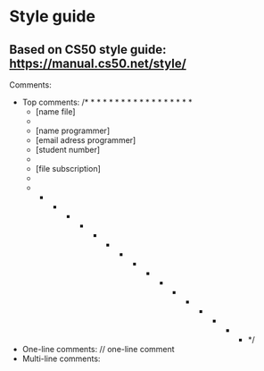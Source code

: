 Style guide
===========
Based on CS50 style guide: https://manual.cs50.net/style/
---------------------------------------------------------

Comments:
* Top comments:
  /* * * * * * * * * * * * * * * * * *
   * [name file]
   * 
   * [name programmer]
   * [email adress programmer]
   * [student number]
   *
   * [file subscription]
   *
   * * * * * * * * * * * * * * * * * */
* One-line comments:
  // one-line comment
* Multi-line comments: